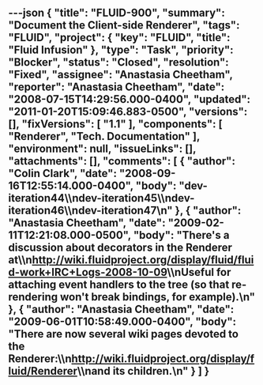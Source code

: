 ---json
{
  "title": "FLUID-900",
  "summary": "Document the Client-side Renderer",
  "tags": "FLUID",
  "project": {
    "key": "FLUID",
    "title": "Fluid Infusion"
  },
  "type": "Task",
  "priority": "Blocker",
  "status": "Closed",
  "resolution": "Fixed",
  "assignee": "Anastasia Cheetham",
  "reporter": "Anastasia Cheetham",
  "date": "2008-07-15T14:29:56.000-0400",
  "updated": "2011-01-20T15:09:46.883-0500",
  "versions": [],
  "fixVersions": [
    "1.1"
  ],
  "components": [
    "Renderer",
    "Tech. Documentation"
  ],
  "environment": null,
  "issueLinks": [],
  "attachments": [],
  "comments": [
    {
      "author": "Colin Clark",
      "date": "2008-09-16T12:55:14.000-0400",
      "body": "dev-iteration44\\\ndev-iteration45\\\ndev-iteration46\\\ndev-iteration47\n"
    },
    {
      "author": "Anastasia Cheetham",
      "date": "2009-02-11T12:21:08.000-0500",
      "body": "There's a discussion about decorators in the Renderer at\\\n<http://wiki.fluidproject.org/display/fluid/fluid-work+IRC+Logs-2008-10-09>\\\nUseful for attaching event handlers to the tree (so that re-rendering won't break bindings, for example).\n"
    },
    {
      "author": "Anastasia Cheetham",
      "date": "2009-06-01T10:58:49.000-0400",
      "body": "There are now several wiki pages devoted to the Renderer:\\\n<http://wiki.fluidproject.org/display/fluid/Renderer>\\\nand its children.\n"
    }
  ]
}
---

        